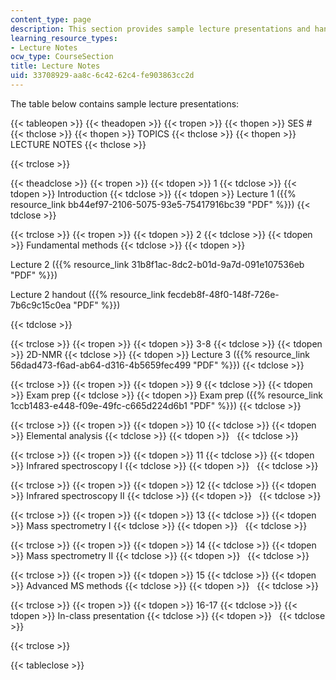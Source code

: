 ```yaml
---
content_type: page
description: This section provides sample lecture presentations and handouts.
learning_resource_types:
- Lecture Notes
ocw_type: CourseSection
title: Lecture Notes
uid: 33708929-aa8c-6c42-62c4-fe903863cc2d
---
```


The table below contains sample lecture presentations:

{{< tableopen >}}
{{< theadopen >}}
{{< tropen >}}
{{< thopen >}}
SES #
{{< thclose >}}
{{< thopen >}}
TOPICS
{{< thclose >}}
{{< thopen >}}
LECTURE NOTES
{{< thclose >}}

{{< trclose >}}

{{< theadclose >}}
{{< tropen >}}
{{< tdopen >}}
1
{{< tdclose >}}
{{< tdopen >}}
Introduction
{{< tdclose >}}
{{< tdopen >}}
Lecture 1 ({{% resource_link bb44ef97-2106-5075-93e5-75417916bc39 "PDF" %}})
{{< tdclose >}}

{{< trclose >}}
{{< tropen >}}
{{< tdopen >}}
2
{{< tdclose >}}
{{< tdopen >}}
Fundamental methods
{{< tdclose >}}
{{< tdopen >}}


Lecture 2 ({{% resource_link 31b8f1ac-8dc2-b01d-9a7d-091e107536eb "PDF" %}})

Lecture 2 handout ({{% resource_link fecdeb8f-48f0-148f-726e-7b6c9c15c0ea "PDF" %}})


{{< tdclose >}}

{{< trclose >}}
{{< tropen >}}
{{< tdopen >}}
3-8
{{< tdclose >}}
{{< tdopen >}}
2D-NMR
{{< tdclose >}}
{{< tdopen >}}
Lecture 3 ({{% resource_link 56dad473-f6ad-ab64-d316-4b5659fec499 "PDF" %}})
{{< tdclose >}}

{{< trclose >}}
{{< tropen >}}
{{< tdopen >}}
9
{{< tdclose >}}
{{< tdopen >}}
Exam prep
{{< tdclose >}}
{{< tdopen >}}
Exam prep ({{% resource_link 1ccb1483-e448-f09e-49fc-c665d224d6b1 "PDF" %}})
{{< tdclose >}}

{{< trclose >}}
{{< tropen >}}
{{< tdopen >}}
10
{{< tdclose >}}
{{< tdopen >}}
Elemental analysis
{{< tdclose >}}
{{< tdopen >}}
 
{{< tdclose >}}

{{< trclose >}}
{{< tropen >}}
{{< tdopen >}}
11
{{< tdclose >}}
{{< tdopen >}}
Infrared spectroscopy I
{{< tdclose >}}
{{< tdopen >}}
 
{{< tdclose >}}

{{< trclose >}}
{{< tropen >}}
{{< tdopen >}}
12
{{< tdclose >}}
{{< tdopen >}}
Infrared spectroscopy II
{{< tdclose >}}
{{< tdopen >}}
 
{{< tdclose >}}

{{< trclose >}}
{{< tropen >}}
{{< tdopen >}}
13
{{< tdclose >}}
{{< tdopen >}}
Mass spectrometry I
{{< tdclose >}}
{{< tdopen >}}
 
{{< tdclose >}}

{{< trclose >}}
{{< tropen >}}
{{< tdopen >}}
14
{{< tdclose >}}
{{< tdopen >}}
Mass spectrometry II
{{< tdclose >}}
{{< tdopen >}}
 
{{< tdclose >}}

{{< trclose >}}
{{< tropen >}}
{{< tdopen >}}
15
{{< tdclose >}}
{{< tdopen >}}
Advanced MS methods
{{< tdclose >}}
{{< tdopen >}}
 
{{< tdclose >}}

{{< trclose >}}
{{< tropen >}}
{{< tdopen >}}
16-17
{{< tdclose >}}
{{< tdopen >}}
In-class presentation
{{< tdclose >}}
{{< tdopen >}}
 
{{< tdclose >}}

{{< trclose >}}

{{< tableclose >}}